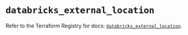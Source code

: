 # `databricks_external_location`

Refer to the Terraform Registry for docs: [`databricks_external_location`](https://registry.terraform.io/providers/databricks/databricks/1.72.0/docs/resources/external_location).
